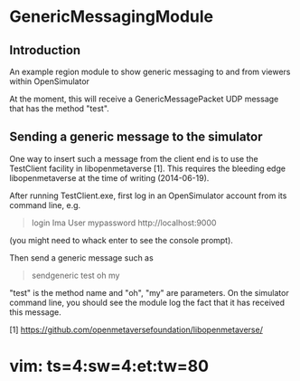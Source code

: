 # GenericMessagingModule #

## Introduction ##
An example region module to show generic messaging to and from viewers within OpenSimulator
    
At the moment, this will receive a GenericMessagePacket UDP message that has the
method "test".

## Sending a generic message to the simulator ##

One way to insert such a message from the client end is to use the TestClient
facility in libopenmetaverse [1].  This requires the bleeding edge
libopenmetaverse at the time of writing (2014-06-19).

After running TestClient.exe, first log in an OpenSimulator account from its
command line, e.g.

> login Ima User mypassword http://localhost:9000

(you might need to whack enter to see the console prompt).

Then send a generic message such as 

> sendgeneric test oh my

"test" is the method name and "oh", "my" are parameters.  On the simulator
command line, you should see the module log the fact that it has received this
message.

[1] https://github.com/openmetaversefoundation/libopenmetaverse/

# vim: ts=4:sw=4:et:tw=80
